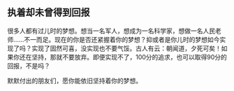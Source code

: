 ## 执着却未曾得到回报

很多人都有过儿时的梦想。想当一名军人，想成为一名科学家，想做一名人民老师......不一而足。现在的你是否还紧握着你的梦想？抑或者是你儿时的梦想如今实现了吗？实现了固然可喜，没实现也不要气馁。古人有云：朝闻道，夕死可矣！如果你还在坚持，那就不要放弃。即便实现不了，100分的追求，也可以取得90分的回报，不是吗？

默默付出的朋友们，愿你能依旧坚持着你的梦想。